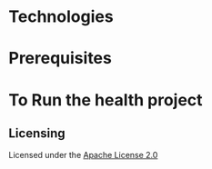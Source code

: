 # Technologies

# Prerequisites

# To Run the health project

## Licensing
Licensed under the [Apache License 2.0](LIENSE)
